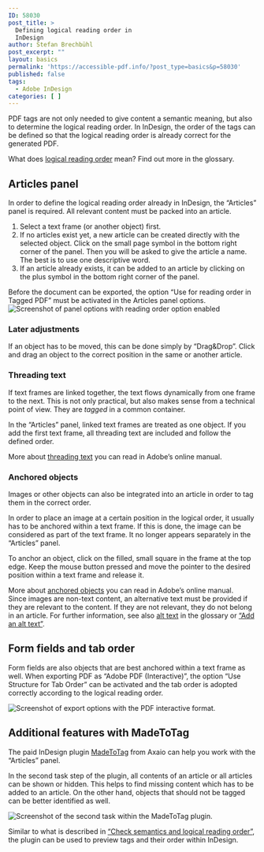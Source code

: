 ```yaml
---
ID: 58030
post_title: >
  Defining logical reading order in
  InDesign
author: Stefan Brechbühl
post_excerpt: ""
layout: basics
permalink: 'https://accessible-pdf.info/?post_type=basics&p=58030'
published: false
tags:
  - Adobe InDesign
categories: [ ]
---
```

PDF tags are not only needed to give content a semantic meaning, but also to determine the logical reading order. In InDesign, the order of the tags can be defined so that the logical reading order is already correct for the generated PDF.

<aside class="note-block">What does <a href="https://accessible-pdf.info/en/glossary/#logical-reading-order">logical reading order</a> mean? Find out more in the glossary.</aside>

## Articles panel

In order to define the logical reading order already in InDesign, the “Articles” panel is required. All relevant content must be packed into an article.

1. Select a text frame (or another object) first.
2. If no articles exist yet, a new article can be created directly with the selected object. Click on the small page symbol in the bottom right corner of the panel. Then you will be asked to give the article a name. The best is to use one descriptive word.
3. If an article already exists, it can be added to an article by clicking on the plus symbol in the bottom right corner of the panel.

<p class="warning-block">Before the document can be exported, the option “Use for reading order in Tagged PDF” must be activated in the Articles panel options.<br><img src="https://accessible-pdf.info/wp/wp-content/uploads/indesign-articles-option.png" alt="Screenshot of panel options with reading order option enabled"/></p>

### Later adjustments

If an object has to be moved, this can be done simply by “Drag&Drop”. Click and drag an object to the correct position in the same or another article.

### Threading text

If text frames are linked together, the text flows dynamically from one frame to the next. This is not only practical, but also makes sense from a technical point of view. They are *tagged* in a common container.

In the “Articles” panel, linked text frames are treated as one object. If you add the first text frame, all threading text are included and follow the defined order.

<aside class="note-block">More about <a href="https://helpx.adobe.com/indesign/using/threading-text.html">threading text</a> you can read in Adobe’s online manual.</aside>

### Anchored objects

Images or other objects can also be integrated into an article in order to tag them in the correct order.

In order to place an image at a certain position in the logical order, it usually has to be anchored within a text frame. If this is done, the image can be considered as part of the text frame. It no longer appears separately in the “Articles” panel.

To anchor an object, click on the filled, small square in the frame at the top edge. Keep the mouse button pressed and move the pointer to the desired position within a text frame and release it.

<aside class="note-block">More about <a href="https://helpx.adobe.com/indesign/using/anchored-objects.html">anchored objects</a> you can read in Adobe’s online manual.</aside>

<aside class="note-block">Since images are non-text content, an alternative text must be provided if they are relevant to the content. If they are not relevant, they do not belong in an article. For further information, see also <a href="https://accessible-pdf.info/en/glossary/#alt-text">alt text</a> in the glossary or <a href="https://accessible-pdf.info/en/basics/add-an-alt-text/">“Add an alt text”</a>.</aside>

## Form fields and tab order

Form fields are also objects that are best anchored within a text frame as well. When exporting PDF as “Adobe PDF (Interactive)”, the option “Use Structure for Tab Order” can be activated and the tab order is adopted correctly according to the logical reading order.

![Screenshot of export options with the PDF interactive format.](https://accessible-pdf.info/wp/wp-content/uploads/indesign-export-interactive.png)

## Additional features with MadeToTag

The paid InDesign plugin [MadeToTag](https://www.axaio.com/doku.php/en:products:madetotag) from Axaio can help you work with the “Articles” panel.

In the second task step of the plugin, all contents of an article or all articles can be shown or hidden. This helps to find missing content which has to be added to an article. On the other hand, objects that should not be tagged can be better identified as well.

![Screenshot of the second task within the MadeToTag plugin.](https://accessible-pdf.info/wp/wp-content/uploads/mtt-article.png)

Similar to what is described in [“Check semantics and logical reading order”](https://accessible-pdf.info/en/basics/check-semantics-and-logical-reading-order/), the plugin can be used to preview tags and their order within InDesign.